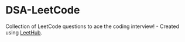 # DSA-LeetCode
Collection of LeetCode questions to ace the coding interview! - Created using [LeetHub](https://github.com/QasimWani/LeetHub).

